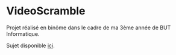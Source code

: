 # VideoScramble
Projet réalisé en binôme dans le cadre de ma 3ème année de BUT Informatique.

Sujet disponible [ici](https://info.iut-bm.univ-fcomte.fr/staff/perrot/DUT-INFO/S5/PMMEDIA/VideoScramble/assignment.html).
